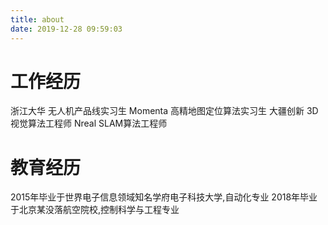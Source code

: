 ```yaml
---
title: about
date: 2019-12-28 09:59:03
---
```


# 工作经历
浙江大华 无人机产品线实习生
Momenta 高精地图定位算法实习生
大疆创新 3D视觉算法工程师
Nreal    SLAM算法工程师
# 教育经历
2015年毕业于世界电子信息领域知名学府电子科技大学,自动化专业
2018年毕业于北京某没落航空院校,控制科学与工程专业
